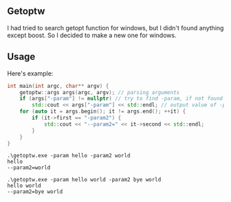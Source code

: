 ## Getoptw
I had tried to search getopt function for windows, but I didn't found anything except boost. So I decided to make a new one for windows.
## Usage
Here's example:
```cpp
int main(int argc, char** argv) {
	getoptw::args args(argc, argv); // parsing arguments
	if (args["-param"] != nullptr) // try to find -param, if not found then returns nullptr
		std::cout << args["-param"] << std::endl; // output value of -param
	for (auto it = args.begin(); it != args.end(); ++it) {
		if (it->first == "-param2") {
			std::cout << "--param2=" << it->second << std::endl;
		}
	}
}
```
```
.\getoptw.exe -param hello -param2 world
hello
--param2=world
```
```
.\getoptw.exe -param hello world -param2 bye world
hello world
--param2=bye world
```
